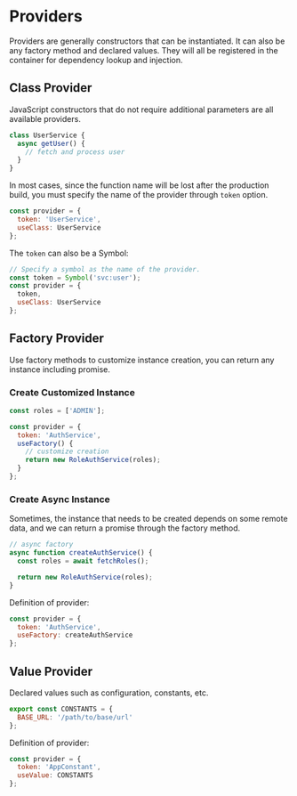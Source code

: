 # Providers

Providers are generally constructors that can be instantiated. It can also be any factory method and declared values. They will all be registered in the container for dependency lookup and injection.

## Class Provider

JavaScript constructors that do not require additional parameters are all available providers.

```js
class UserService {
  async getUser() {
    // fetch and process user
  }
}
```

In most cases, since the function name will be lost after the production build, you must specify the name of the provider through `token` option.

```js
const provider = {
  token: 'UserService',
  useClass: UserService
};
```

The `token` can also be a Symbol:

```js
// Specify a symbol as the name of the provider.
const token = Symbol('svc:user');
const provider = {
  token,
  useClass: UserService
};
```

## Factory Provider

Use factory methods to customize instance creation, you can return any instance including promise.

### Create Customized Instance

```js
const roles = ['ADMIN'];

const provider = {
  token: 'AuthService',
  useFactory() {
    // customize creation
    return new RoleAuthService(roles);
  }
};
```

### Create Async Instance

Sometimes, the instance that needs to be created depends on some remote data, and we can return a promise through the factory method.

```js
// async factory
async function createAuthService() {
  const roles = await fetchRoles();

  return new RoleAuthService(roles);
}
```

Definition of provider:

```js
const provider = {
  token: 'AuthService',
  useFactory: createAuthService
};
```

## Value Provider

Declared values such as configuration, constants, etc.

```js
export const CONSTANTS = {
  BASE_URL: '/path/to/base/url'
};
```

Definition of provider:

```js
const provider = {
  token: 'AppConstant',
  useValue: CONSTANTS
};
```
